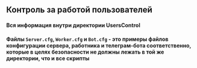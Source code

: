 ## Контроль за работой пользователей
#### Вся информация внутри директории **UsersControl**
#### Файлы `Server.cfg`, `Worker.cfg` и `Bot.cfg` - это примеры файлов конфигурации сервера, работника и телеграм-бота соответственно, которые в целях безопасности **не должны** лежать в той же директории, что и все скрипты